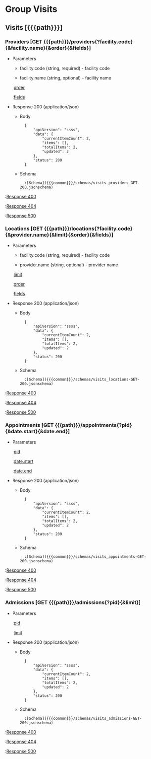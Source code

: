 # Group Visits

## Visits [{{{path}}}]

### Providers [GET {{{path}}}/providers{?facility.code}{&facility.name}{&order}{&fields}]

+ Parameters

    + facility.code (string, required) - facility code

    + facility.name (string, optional) - facility name

    :[order]({{{common}}}/parameters/order.md)

    :[fields]({{{common}}}/parameters/fields.md)


+ Response 200 (application/json)

    + Body

            {
                "apiVersion": "ssss",
                "data": {
                    "currentItemCount": 2,
                    "items": [],
                    "totalItems": 2,
                    "updated": 2
                },
                "status": 200
            }

    + Schema

            :[Schema]({{{common}}}/schemas/visits_providers-GET-200.jsonschema)

:[Response 400]({{{common}}}/responses/400.md)

:[Response 404]({{{common}}}/responses/404.md)

:[Response 500]({{{common}}}/responses/500.md)


### Locations [GET {{{path}}}/locations{?facility.code}{&provider.name}{&limit}{&order}{&fields}]

+ Parameters

    + facility.code (string, required) - facility code

    + provider.name (string, optional) - provider name

    :[limit]({{{common}}}/parameters/limit.md)

    :[order]({{{common}}}/parameters/order.md)

    :[fields]({{{common}}}/parameters/fields.md)


+ Response 200 (application/json)

    + Body

            {
                "apiVersion": "ssss",
                "data": {
                    "currentItemCount": 2,
                    "items": [],
                    "totalItems": 2,
                    "updated": 2
                },
                "status": 200
            }

    + Schema

            :[Schema]({{{common}}}/schemas/visits_locations-GET-200.jsonschema)

:[Response 400]({{{common}}}/responses/400.md)

:[Response 404]({{{common}}}/responses/404.md)

:[Response 500]({{{common}}}/responses/500.md)


### Appointments [GET {{{path}}}/appointments{?pid}{&date.start}{&date.end}]

+ Parameters

    :[pid]({{{common}}}/parameters/pid.md)

    :[date.start]({{{common}}}/parameters/date.start.md)

    :[date.end]({{{common}}}/parameters/date.end.md)


+ Response 200 (application/json)

    + Body

            {
                "apiVersion": "ssss",
                "data": {
                    "currentItemCount": 2,
                    "items": [],
                    "totalItems": 2,
                    "updated": 2
                },
                "status": 200
            }

    + Schema

            :[Schema]({{{common}}}/schemas/visits_appointments-GET-200.jsonschema)

:[Response 400]({{{common}}}/responses/400.md)

:[Response 404]({{{common}}}/responses/404.md)

:[Response 500]({{{common}}}/responses/500.md)


### Admissions [GET {{{path}}}/admissions{?pid}{&limit}]

+ Parameters

    :[pid]({{{common}}}/parameters/pid.md)

    :[limit]({{{common}}}/parameters/limit.md)


+ Response 200 (application/json)

    + Body

            {
                "apiVersion": "ssss",
                "data": {
                    "currentItemCount": 2,
                    "items": [],
                    "totalItems": 2,
                    "updated": 2
                },
                "status": 200
            }

    + Schema

            :[Schema]({{{common}}}/schemas/visits_admissions-GET-200.jsonschema)

:[Response 400]({{{common}}}/responses/400.md)

:[Response 404]({{{common}}}/responses/404.md)

:[Response 500]({{{common}}}/responses/500.md)

